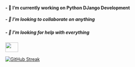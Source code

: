 <h4>- 🔭 I’m currently working on Python DJango Development</h4>
<h5>- 👯 I’m looking to collaborate on anything</h5>
<h5>- 🤔 I’m looking for help with everything</h5>

<a href="https://www.instagram.com/gagechisholm/?hl=en" target="blank"><img align="center" src="https://cdn.jsdelivr.net/npm/simple-icons@3.0.1/icons/instagram.svg" alt="" height="30" width="40" /></a>

[![GitHub Streak](https://github-readme-streak-stats.herokuapp.com/?user=gagechisholm)](https://git.io/streak-stats)
<!--
**gagechisholm/gagechisholm** is a ✨ _special_ ✨ repository because its `README.md` (this file) appears on your GitHub profile.

Here are some ideas to get you started:

- 🔭 I’m currently working on ...
- 🌱 I’m currently learning ...
- 👯 I’m looking to collaborate on ...
- 🤔 I’m looking for help with ...
- 💬 Ask me about ...
- 📫 How to reach me: ...
- 😄 Pronouns: ...
- ⚡ Fun fact: ...
-->

